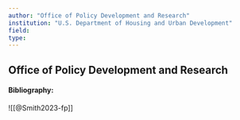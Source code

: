 ```yaml
---
author: "Office of Policy Development and Research"
institution: "U.S. Department of Housing and Urban Development"
field:
type:
---
```


## Office of Policy Development and Research
#### Bibliography:

![[@Smith2023-fp]]